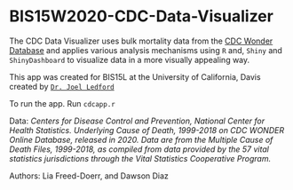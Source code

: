 # BIS15W2020-CDC-Data-Visualizer

The CDC Data Visualizer uses bulk mortality data from the [CDC Wonder Database](https://wonder.cdc.gov/) and applies various analysis mechanisms using `R` and, `Shiny` and `ShinyDashboard` to visualize data in a more visually appealing way.

This app was created for BIS15L at the University of California, Davis created by [`Dr. Joel Ledford`](https://jmledford3115.github.io/datascibiol/)


To run the app. Run `cdcapp.r` 


Data: *Centers for Disease Control and Prevention, National Center for Health Statistics. Underlying Cause of Death, 1999-2018 on CDC WONDER Online Database, released in 2020. Data are from the Multiple Cause of Death Files, 1999-2018, as compiled from data provided by the 57 vital statistics jurisdictions through the Vital Statistics Cooperative Program.*

Authors: Lia Freed-Doerr, and Dawson Diaz
